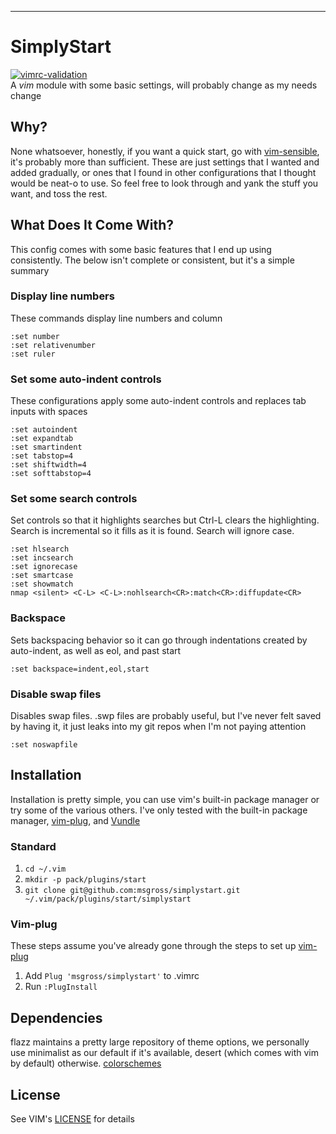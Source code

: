 ---
# SimplyStart     
[![vimrc-validation](https://github.com/msgross/simplystart/actions/workflows/github-ci.yml/badge.svg)](https://github.com/msgross/simplystart/actions/workflows/github-ci.yml)        
A _vim_ module with some basic settings, will probably change as my needs change      
## Why?
None whatsoever, honestly, if you want a quick start, go with
[vim-sensible](https://github.com/tpope/vim-sensible.git), it's probably more
than sufficient. These are just settings that I wanted and added gradually, or
ones that I found in other configurations that I thought would be neat-o to use.
So feel free to look through and yank the stuff you want, and toss the rest. 
## What Does It Come With?
This config comes with some basic features that I end up using consistently. The
below isn't complete or consistent, but it's a simple summary
### Display line numbers
These commands display line numbers and column 
```
:set number
:set relativenumber
:set ruler
```
### Set some auto-indent controls
These configurations apply some auto-indent controls and replaces tab inputs
with spaces
```
:set autoindent
:set expandtab
:set smartindent
:set tabstop=4
:set shiftwidth=4
:set softtabstop=4
```
### Set some search controls
Set controls so that it highlights searches but Ctrl-L clears the highlighting. 
Search is incremental so it fills as it is found. Search will ignore case. 
```
:set hlsearch
:set incsearch
:set ignorecase
:set smartcase
:set showmatch
nmap <silent> <C-L> <C-L>:nohlsearch<CR>:match<CR>:diffupdate<CR>
```
### Backspace
Sets backspacing behavior so it can go through indentations created by
auto-indent, as well as eol, and past start
```
:set backspace=indent,eol,start
```
### Disable swap files 
Disables swap files. .swp files are probably useful, but I've never felt saved
by having it, it just leaks into my git repos when I'm not paying attention
```
:set noswapfile
```
## Installation      
Installation is pretty simple, you can use vim's built-in package manager or try
some of the various others. I've only tested with the built-in package manager, [vim-plug](https://github.com/junegunn/vim-plug), 
and [Vundle](https://github.com/VundleVim/Vundle.vim)
### Standard
1) `cd ~/.vim`
2) `mkdir -p pack/plugins/start`
3) `git clone git@github.com:msgross/simplystart.git
~/.vim/pack/plugins/start/simplystart`      
### Vim-plug
These steps assume you've already gone through the steps to set up [vim-plug](https://github.com/junegunn/vim-plug)
1) Add `Plug 'msgross/simplystart'` to .vimrc
2) Run `:PlugInstall`
## Dependencies
flazz maintains a pretty large repository of theme options, we personally use
minimalist as our default if it's available, desert (which comes with vim by
default) otherwise.
[colorschemes](https://github.com/flazz/vim-colorschemes.git)
## License
See VIM's [LICENSE](https://github.com/vim/vim/blob/master/LICENSE) for details 

